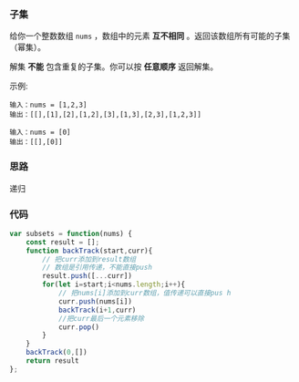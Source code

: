 ### 子集

给你一个整数数组 `nums` ，数组中的元素 **互不相同** 。返回该数组所有可能的子集（幂集）。

解集 **不能** 包含重复的子集。你可以按 **任意顺序** 返回解集。

示例:

```
输入：nums = [1,2,3]
输出：[[],[1],[2],[1,2],[3],[1,3],[2,3],[1,2,3]]

输入：nums = [0]
输出：[[],[0]]
```

### 思路

递归

### 代码

```js
var subsets = function(nums) {
    const result = [];
    function backTrack(start,curr){
        // 把curr添加到result数组
        // 数组是引用传递，不能直接push
        result.push([...curr])
        for(let i=start;i<nums.length;i++){
            // 把nums[i]添加到curr数组，值传递可以直接pus h
            curr.push(nums[i])
            backTrack(i+1,curr) 
            //把curr最后一个元素移除
            curr.pop()
        }
    }
    backTrack(0,[])
    return result
};
```



